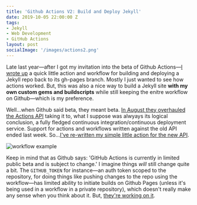 ```yaml
---
title: 'Github Actions V2: Build and Deploy Jekyll'
date: 2019-10-05 22:00:00 Z
tags:
- Jekyll
- Web Development
- GitHub Actions
layout: post
socialImage: '/images/actions2.png'
---
```


Late last year—after I got my invitation into the beta of Github Actions—[I wrote up](https://distresssignal.org/github-actions) a quick little action and workflow for building and deploying a Jekyll repo back to its gh-pages branch. Mostly I just wanted to see how actions worked. But, this was also a nice way to build a Jekyll site **with my own custom gems and buildscripts** while still keeping the enitre workflow on Github—which is my preference.

Well...when Github said beta, they meant beta. [In August they overhauled the Actions API](https://github.blog/2019-08-08-github-actions-now-supports-ci-cd/) taking it to, what I suppose was alwyays its logical conclusion, a fully fledged continuous integration/continuous deployment service. Support for actions and workflows written against the old API ended last week. So...[I've re-written my simple little action for the new API](https://github.com/BryanSchuetz/jekyll-deploy-gh-pages).

![workflow example](/images/actions.gif)

Keep in mind that as Github says: 'GitHub Actions is currently in limited public beta and is subject to change.' I imagine things _will_ still change quite a bit. The `GITHUB_TOKEN` for instance—an auth token scoped to the repository, for doing things like pushing changes to the repo using the workflow—has limited ability to initiate builds on Github Pages (unless it's being used in a workflow in a private repository), which doesn't really make any sense when you think about it. But, [they're working on it](https://github.community/t5/GitHub-Actions/Github-action-not-triggering-gh-pages-upon-push/td-p/26869).

